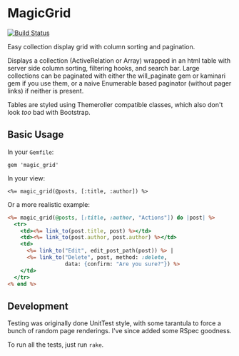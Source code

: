 MagicGrid
=========

[![Build Status](https://secure.travis-ci.org/rmg/magic_grid.png?branch=master,stable,release)](http://travis-ci.org/rmg/magic_grid)

Easy collection display grid with column sorting and pagination.

Displays a collection (ActiveRelation or Array) wrapped in an html table with server
side column sorting, filtering hooks, and search bar. Large collections can be
paginated with either the will_paginate gem or kaminari gem if you use them, or a naive
Enumerable based paginator (without pager links) if neither is present.

Tables are styled using Themeroller compatible classes, which also don't look _too_ bad
with Bootstrap.

Basic Usage
-----------

In your `Gemfile`:

    gem 'magic_grid'

In your view:

    <%= magic_grid(@posts, [:title, :author]) %>

Or a more realistic example:

```rhtml
<%= magic_grid(@posts, [:title, :author, "Actions"]) do |post| %>
  <tr>
    <td><%= link_to(post.title, post) %></td>
    <td><%= link_to(post.author, post.author) %></td>
    <td>
      <%= link_to("Edit", edit_post_path(post)) %> |
      <%= link_to("Delete", post, method: :delete,
                  data: {confirm: "Are you sure?"}) %>
    </td>
  </tr>
<% end %>
```

Development
-----------

Testing was originally done UnitTest style, with some tarantula to force a
bunch of random page renderings. I've since added some RSpec goodness.

To run all the tests, just run `rake`.

